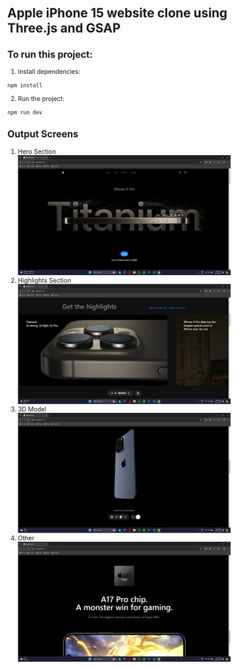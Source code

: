 # Apple iPhone 15 website clone using Three.js and GSAP

## To run this project:
1. Install dependencies:
```
npm install
```
2. Run the project:
```
npm run dev
```

## Output Screens

 1. Hero Section
 ![Hero](readmeImgs/Hero.png)
 2. Highlights Section
 ![HighLihts](readmeImgs/Highlights.png)
 3. 3D Model
 ![3D Model](readmeImgs/Model.png)
 4. Other
 ![Other](readmeImgs/last.png)

